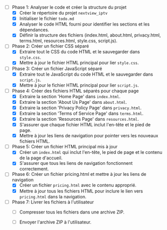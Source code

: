 - [ ] Phase 1: Analyser le code et créer la structure du projet
  - [x] Créer le répertoire du projet `nextview_iptv`
  - [x] Initialiser le fichier `todo.md`
  - [x] Analyser le code HTML fourni pour identifier les sections et les dépendances.
  - [x] Définir la structure des fichiers (index.html, about.html, privacy.html, terms.html, resources.html, style.css, script.js).
- [ ] Phase 2: Créer un fichier CSS séparé
  - [x] Extraire tout le CSS du code HTML et le sauvegarder dans `style.css`.
  - [x] Mettre à jour le fichier HTML principal pour lier `style.css`.
- [ ] Phase 3: Créer un fichier JavaScript séparé
  - [x] Extraire tout le JavaScript du code HTML et le sauvegarder dans `script.js`.
  - [x] Mettre à jour le fichier HTML principal pour lier `script.js`.
- [ ] Phase 4: Créer des fichiers HTML séparés pour chaque page
  - [x] Extraire la section 'Home Page' dans `index.html`.
  - [x] Extraire la section 'About Us Page' dans `about.html`.
  - [x] Extraire la section 'Privacy Policy Page' dans `privacy.html`.
  - [x] Extraire la section 'Terms of Service Page' dans `terms.html`.
  - [x] Extraire la section 'Resources Page' dans `resources.html`.
  - [x] S'assurer que chaque fichier HTML inclut l'en-tête et le pied de page.
  - [x] Mettre à jour les liens de navigation pour pointer vers les nouveaux fichiers HTML.
- [ ] Phase 5: Créer un fichier HTML principal mis à jour
  - [x] Créer un `index.html` qui inclut l'en-tête, le pied de page et le contenu de la page d'accueil.
  - [x] S'assurer que tous les liens de navigation fonctionnent correctement.
- [ ] Phase 6: Créer un fichier pricing.html et mettre à jour les liens de navigation
  - [x] Créer un fichier `pricing.html` avec le contenu approprié.
  - [x] Mettre à jour tous les fichiers HTML pour inclure le lien vers `pricing.html` dans la navigation.
- [ ] Phase 7: Livrer les fichiers à l'utilisateur
  - [ ] Compresser tous les fichiers dans une archive ZIP.
  - [ ] Envoyer l'archive ZIP à l'utilisateur.

